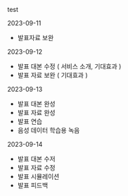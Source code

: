 test

2023-09-11
- 발표자료 보완

2023-09-12
- 발표 대본 수정 ( 서비스 소개, 기대효과 )
- 발표 자료 보완 ( 기대효과 ) 

2023-09-13
- 발표 대본 완성
- 발표 자료 완성 
- 발표 연습
- 음성 데이터 학습용 녹음

2023-09-14
- 발표 대본 수저
- 발표 자료 수정
- 발표 시뮬레이션
- 발표 피드백